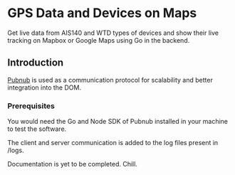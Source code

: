 # GPS Data and Devices on Maps

Get live data from AIS140 and WTD types of devices and show their live tracking on Mapbox or Google Maps using Go in the backend.

## Introduction

[Pubnub](https://www.pubnub.com/) is used as a communication protocol for scalability and better integration into the DOM. 

### Prerequisites

You would need the Go and Node SDK of Pubnub installed in your machine to test the software.

The client and server communication is added to the log files present in /logs.

Documentation is yet to be completed. Chill.